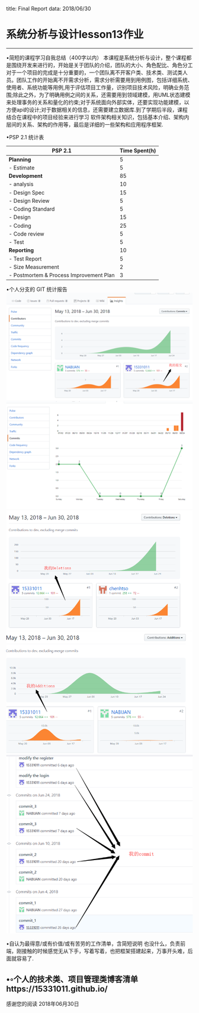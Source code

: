 
title: Final Report
data: 2018/06/30
# 系统分析与设计lesson13作业
------
•简短的课程学习自我总结（400字以内） 
本课程是系统分析与设计，整个课程都是围绕开发来进行的，开始是关于团队的介绍，团队的大小、角色配比、角色分工对于一个项目的完成是十分重要的，一个团队离不开客户类、技术类、测试类人员。团队工作的开始离不开需求分析，需求分析需要用到用例图，包括详细系统、使用者、系统功能等用例,用于评估项目工作量，识别项目技术风险，明确业务范围;除此之外，为了明确用例之间的关系，还需要用到领域建模，用UML状态建模来处理事务的关系和量化的约束;对于系统面向外部实体，还要实现功能建模，以方便api的设计;对于数据相关的信息，还需要建立数据库.到了学期后半段，课程结合在课程中的项目经验来进行学习
软件架构相关知识，包括基本介绍、架构内层间的关系、架构的作用等，最后是详细的一些架构和应用程序框架.

•PSP 2.1 统计表

|PSP 2.1|Time Spent(h)|
|-------|-------|
|**Planning**|5|
| - Estimate | 5 |
|**Development**|85|
| - analysis| 10 |
| - Design Spec| 15 |
| - Design Review| 5 |
| - Coding Standard| 5 |
| - Design| 15 |
| - Coding| 25 |
| - Code review| 5 |
| - Test| 5 |
|**Reporting**|10|
| - Test Report| 5 |
| - Size Measurement| 2 |
| - Postmortem & Process Improvement Plan| 3 |

•个人分支的 GIT 统计报告
![此处输入图片的描述][1]
![此处输入图片的描述][2]
![此处输入图片的描述][3]
![此处输入图片的描述][4]
![此处输入图片的描述][5]

•自认为最得意/或有价值/或有苦劳的工作清单，含简短说明
也没什么，负责前端，刚接触的时候感觉无从下手，写着写着，也把框架搭建起来，万事开头难，后面就容易了.

•◦个人的技术类、项目管理类博客清单https://15331011.github.io/
------

感谢您的阅读
2018年06月30日


  [1]: https://github.com/15331011/Temperate/raw/master/commit.png
  [2]: https://github.com/15331011/Temperate/raw/master/Commits.png
  [3]: https://github.com/15331011/Temperate/raw/master/Deletions.png
  [4]: https://github.com/15331011/Temperate/raw/master/Additions.png
  [5]: https://github.com/15331011/Temperate/raw/master/commit1.png
  [6]: https://github.com/15331011/Temperate/raw/master/inTheaters.png
  [7]: https://github.com/15331011/Temperate/raw/master/comingSoon.png
  [8]: https://github.com/15331011/Temperate/raw/master/search.png
  [9]: https://github.com/15331011/Temperate/raw/master/searchDtl.png
